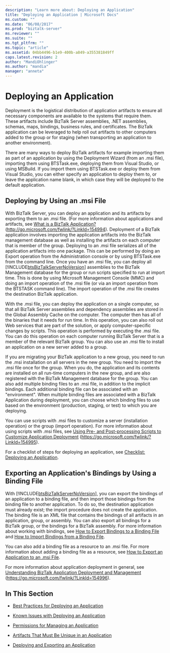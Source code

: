 ```yaml
---
description: "Learn more about: Deploying an Application"
title: "Deploying an Application | Microsoft Docs"
ms.custom: ""
ms.date: "06/08/2017"
ms.prod: "biztalk-server"
ms.reviewer: ""
ms.suite: ""
ms.tgt_pltfrm: ""
ms.topic: "article"
ms.assetid: 04bb4496-b1e9-400b-a849-a355381849ff
caps.latest.revision: 2
author: "MandiOhlinger"
ms.author: "mandia"
manager: "anneta"
---
```

# Deploying an Application
Deployment is the logistical distribution of application artifacts to ensure all necessary components are available to the systems that require them. These artifacts include BizTalk Server assemblies, .NET assemblies, schemas, maps, bindings, business rules, and certificates. The BizTalk application can be leveraged to help roll out artifacts to other computers added to the group or for staging (when transporting an application to another environment).

 There are many ways to deploy BizTalk artifacts for example importing them as part of an application by using the Deployment Wizard (from an .msi file), importing them using BTSTask.exe, deploying them from Visual Studio, or using MSBuild. If you import them using BTSTask.exe or deploy them from Visual Studio, you can either specify an application to deploy them to, or leave the application name blank, in which case they will be deployed to the default application.

## Deploying by Using an .msi File
 With BizTalk Server, you can deploy an application and its artifacts by exporting them to an .msi file. (For more information about applications and artifacts, see [What is a BizTalk Application?](https://go.microsoft.com/fwlink/?LinkId=154994) (<http://go.microsoft.com/fwlink/?LinkId=154994>). Deployment of a BizTalk application involves importing the application artifacts into the BizTalk management database as well as installing the artifacts on each computer that is member of the group. Deploying to an .msi file serializes all of the application artifacts into one package. This can be performed by doing an Export operation from the Administration console or by using BTSTask.exe from the command line. Once you have an .msi file, you can deploy all [!INCLUDE[btsBizTalkServerNoVersion](../includes/btsbiztalkservernoversion-md.md)] assemblies to the BizTalk Management database for the group or run scripts specified to run at import time. This is done by using Microsoft Management Console (MMC) and doing an import operation of the .msi file (or via an import operation from the BTSTASK command line). The import operation of the .msi file creates the destination BizTalk application.

 With the .msi file, you can deploy the application on a single computer, so that all BizTalk Server assemblies and dependency assemblies are stored in the Global Assembly Cache on the computer. The computer then has all of the binaries that it needs for run time. In this operation, you can also roll out Web services that are part of the solution, or apply computer-specific changes by scripts. This operation is performed by executing the .msi file. You can do this operation on each computer running BizTalk Server that is a member of the relevant BizTalk group. You can also use an .msi file to install an application on a new server added to a group.

 If you are migrating your BizTalk application to a new group, you need to run the .msi installation on all servers in the new group. You need to import the .msi file once for the group. When you do, the application and its contents are installed on all run-time computers in the new group, and are also registered with the BizTalk Management database for the group. You can also add multiple binding files to an .msi file, in addition to the implicit bindings. Each additional binding file can be associated with an "environment". When multiple binding files are associated with a BizTalk Application during deployment, you can choose which binding files to use based on the environment (production, staging, or test) to which you are deploying.

 You can use scripts with .msi files to customize a server (installation operation) or the group (import operation). For more information about using scripts with .msi files, see [Using Pre- and Post-processing Scripts to Customize Application Deployment](https://go.microsoft.com/fwlink/?LinkId=154995) (https://go.microsoft.com/fwlink/?LinkId=154995).

 For a checklist of steps for deploying an application, see [Checklist: Deploying an Application](../technical-guides/checklist-deploying-an-application.md).

## Exporting an Application's Bindings by Using a Binding File
 With [!INCLUDE[btsBizTalkServerNoVersion](../includes/btsbiztalkservernoversion-md.md)], you can export the bindings of an application to a binding file, and then import those bindings from the binding file to another application. To do so, the destination application must already exist; the import procedure does not create the application. The binding file is an XML file that contains the bindings of all artifacts in an application, group, or assembly. You can also export all bindings for a BizTalk group, or the bindings for a BizTalk assembly. For more information about working with bindings, see [How to Export Bindings to a Binding File](../technical-guides/how-to-export-bindings-to-a-binding-file.md) and [How to Import Bindings from a Binding File](../technical-guides/how-to-import-bindings-from-a-binding-file.md).

 You can also add a binding file as a resource to an .msi file. For more information about adding a binding file as a resource, see [How to Export an Application to an .msi File](../technical-guides/how-to-export-an-application-to-an-msi-file.md).

 For more information about application deployment in general, see [Understanding BizTalk Application Deployment and Management](https://go.microsoft.com/fwlink/?LinkId=154996) (https://go.microsoft.com/fwlink/?LinkId=154996).

## In This Section

-   [Best Practices for Deploying an Application](../technical-guides/best-practices-for-deploying-an-application.md)

-   [Known Issues with Deploying an Application](../technical-guides/known-issues-with-deploying-an-application.md)

-   [Permissions for Managing an Application](../technical-guides/permissions-for-managing-an-application.md)

-   [Artifacts That Must Be Unique in an Application](../technical-guides/artifacts-that-must-be-unique-in-an-application.md)

-   [Deploying and Exporting an Application](../technical-guides/deploying-and-exporting-an-application.md)
